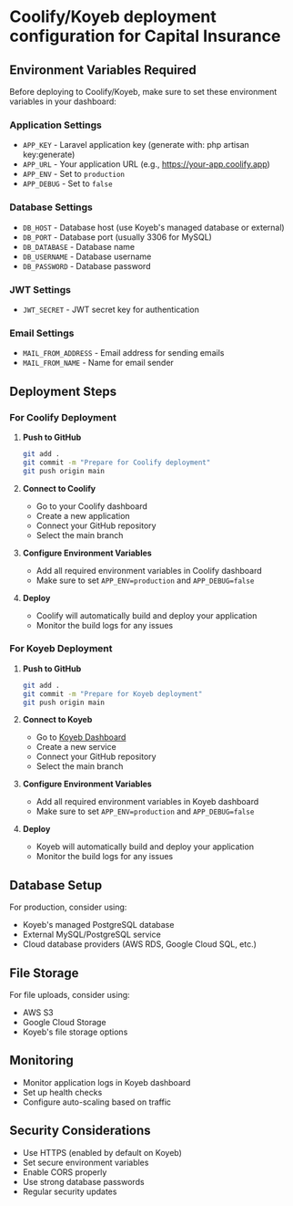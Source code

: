 # Coolify/Koyeb deployment configuration for Capital Insurance

## Environment Variables Required

Before deploying to Coolify/Koyeb, make sure to set these environment variables in your dashboard:

### Application Settings
- `APP_KEY` - Laravel application key (generate with: php artisan key:generate)
- `APP_URL` - Your application URL (e.g., https://your-app.coolify.app)
- `APP_ENV` - Set to `production`
- `APP_DEBUG` - Set to `false`

### Database Settings
- `DB_HOST` - Database host (use Koyeb's managed database or external)
- `DB_PORT` - Database port (usually 3306 for MySQL)
- `DB_DATABASE` - Database name
- `DB_USERNAME` - Database username
- `DB_PASSWORD` - Database password

### JWT Settings
- `JWT_SECRET` - JWT secret key for authentication

### Email Settings
- `MAIL_FROM_ADDRESS` - Email address for sending emails
- `MAIL_FROM_NAME` - Name for email sender

## Deployment Steps

### For Coolify Deployment

1. **Push to GitHub**
   ```bash
   git add .
   git commit -m "Prepare for Coolify deployment"
   git push origin main
   ```

2. **Connect to Coolify**
   - Go to your Coolify dashboard
   - Create a new application
   - Connect your GitHub repository
   - Select the main branch

3. **Configure Environment Variables**
   - Add all required environment variables in Coolify dashboard
   - Make sure to set `APP_ENV=production` and `APP_DEBUG=false`

4. **Deploy**
   - Coolify will automatically build and deploy your application
   - Monitor the build logs for any issues

### For Koyeb Deployment

1. **Push to GitHub**
   ```bash
   git add .
   git commit -m "Prepare for Koyeb deployment"
   git push origin main
   ```

2. **Connect to Koyeb**
   - Go to [Koyeb Dashboard](https://app.koyeb.com)
   - Create a new service
   - Connect your GitHub repository
   - Select the main branch

3. **Configure Environment Variables**
   - Add all required environment variables in Koyeb dashboard
   - Make sure to set `APP_ENV=production` and `APP_DEBUG=false`

4. **Deploy**
   - Koyeb will automatically build and deploy your application
   - Monitor the build logs for any issues

## Database Setup

For production, consider using:
- Koyeb's managed PostgreSQL database
- External MySQL/PostgreSQL service
- Cloud database providers (AWS RDS, Google Cloud SQL, etc.)

## File Storage

For file uploads, consider using:
- AWS S3
- Google Cloud Storage
- Koyeb's file storage options

## Monitoring

- Monitor application logs in Koyeb dashboard
- Set up health checks
- Configure auto-scaling based on traffic

## Security Considerations

- Use HTTPS (enabled by default on Koyeb)
- Set secure environment variables
- Enable CORS properly
- Use strong database passwords
- Regular security updates
